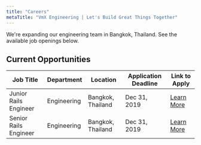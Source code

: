 ```yaml
---
title: "Careers"
metaTitle: "VmX Engineering | Let's Build Great Things Together"
---
```


We're expanding our engineering team in Bangkok, Thailand. See the available
job openings below.

## Current Opportunities

| Job Title             | Department  | Location          | Application Deadline | Link to Apply                                        |
| --------------------- | ----------- | ----------------- | -------------------- | ---------------------------------------------------- |
| Junior Rails Engineer | Engineering | Bangkok, Thailand | Dec 31, 2019         | [Learn More](/careers/bangkok/junior-rails-engineer) |
| Senior Rails Engineer | Engineering | Bangkok, Thailand | Dec 31, 2019         | [Learn More](/careers/bangkok/senior-rails-engineer) |

